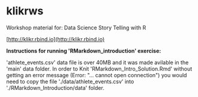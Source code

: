 # klikrws
Workshop material for: Data Science Story Telling with R 

[http://klikr.rbind.io](http://klikr.rbind.io)


**Instructions for running 'RMarkdown_introduction' exercise:**

'athlete_events.csv' data file is over 40MB and it was made avilable in the 'main' data folder. In order to Knit 'RMarkdown_Intro_Solution.Rmd' without getting an error message (Error: "... cannot open connection") you would need to copy the file  './data/athlete_events.csv' into './RMarkdown_Introduction/data' folder.
 
